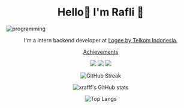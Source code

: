 <h1 align="center">
Hello👋 I'm Rafli 🧑‍

</h1>

![programming](https://user-images.githubusercontent.com/70202056/190204382-b4fcb7d6-2913-4be3-bf4f-5db4ed5edae0.gif)

<p align="center">
  I'm a intern backend developer at <a href="https://logee.id/">Logee by Telkom Indonesia.</a>
</p>
<p align="center">
  <a href="https://drive.google.com/drive/folders/1ia5pM_PEJZ6vjCKew8L6tHACalLNkJRY?usp=sharing">Achievements</a>
</p>

<p align="center">
  <a href="https://www.linkedin.com/in/muhamad-rafli-alfarizqi-352217220/"><img src="https://img.shields.io/badge/-Linkedin-blue?style=for-the-badge&logo=Linkedin" /></a>
  <a href="https://www.instagram.com/xrafff_/"><img src="https://img.shields.io/badge/Instagram-E4405F?style=for-the-badge&logo=instagram&logoColor=white" /></a>
  <a href="https://www.youtube.com/channel/UCmz9e1C6XEEcSFejjKr4SYw"><img src="https://img.shields.io/badge/YouTube-FF0000?style=for-the-badge&logo=youtube&logoColor=white" /></a>

</p>

<div align="center">

![GitHub Streak](https://github-readme-streak-stats.herokuapp.com?user=xrafffcode&theme=tokyonight&theme=onedark)

   ![xrafff's GitHub stats](https://github-readme-stats.vercel.app/api?username=xrafffcode&show_icons=true&count_private=true&theme=onedark)
 
![Top Langs](https://github-readme-stats.vercel.app/api/top-langs/?username=xrafffcode&layout=compact&theme=onedark)


<!---
xrafffcode/xrafffcode is a ✨ special ✨ repository because its `README.md` (this file) appears on your GitHub profile.
You can click the Preview link to take a look at your changes.
--->

